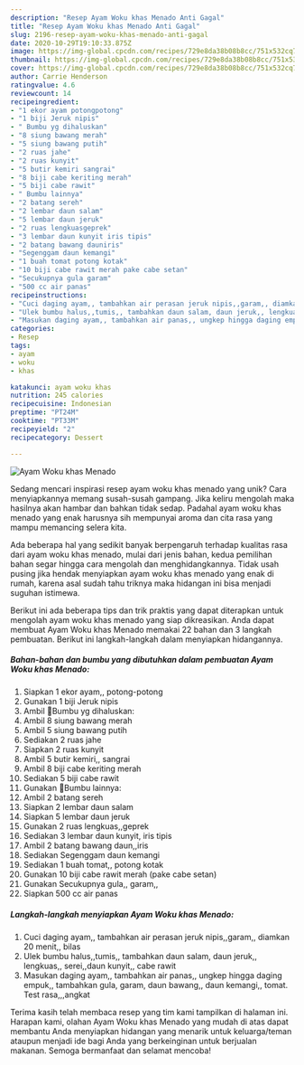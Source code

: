 ```yaml
---
description: "Resep Ayam Woku khas Menado Anti Gagal"
title: "Resep Ayam Woku khas Menado Anti Gagal"
slug: 2196-resep-ayam-woku-khas-menado-anti-gagal
date: 2020-10-29T19:10:33.875Z
image: https://img-global.cpcdn.com/recipes/729e8da38b08b8cc/751x532cq70/ayam-woku-khas-menado-foto-resep-utama.jpg
thumbnail: https://img-global.cpcdn.com/recipes/729e8da38b08b8cc/751x532cq70/ayam-woku-khas-menado-foto-resep-utama.jpg
cover: https://img-global.cpcdn.com/recipes/729e8da38b08b8cc/751x532cq70/ayam-woku-khas-menado-foto-resep-utama.jpg
author: Carrie Henderson
ratingvalue: 4.6
reviewcount: 14
recipeingredient:
- "1 ekor ayam potongpotong"
- "1 biji Jeruk nipis"
- " Bumbu yg dihaluskan"
- "8 siung bawang merah"
- "5 siung bawang putih"
- "2 ruas jahe"
- "2 ruas kunyit"
- "5 butir kemiri sangrai"
- "8 biji cabe keriting merah"
- "5 biji cabe rawit"
- " Bumbu lainnya"
- "2 batang sereh"
- "2 lembar daun salam"
- "5 lembar daun jeruk"
- "2 ruas lengkuasgeprek"
- "3 lembar daun kunyit iris tipis"
- "2 batang bawang dauniris"
- "Segenggam daun kemangi"
- "1 buah tomat potong kotak"
- "10 biji cabe rawit merah pake cabe setan"
- "Secukupnya gula garam"
- "500 cc air panas"
recipeinstructions:
- "Cuci daging ayam,, tambahkan air perasan jeruk nipis,,garam,, diamkan 20 menit,, bilas"
- "Ulek bumbu halus,,tumis,, tambahkan daun salam, daun jeruk,, lengkuas,, serei,,daun kunyit,, cabe rawit"
- "Masukan daging ayam,, tambahkan air panas,, ungkep hingga daging empuk,, tambahkan gula, garam, daun bawang,, daun kemangi,, tomat. Test rasa,,,angkat"
categories:
- Resep
tags:
- ayam
- woku
- khas

katakunci: ayam woku khas 
nutrition: 245 calories
recipecuisine: Indonesian
preptime: "PT24M"
cooktime: "PT33M"
recipeyield: "2"
recipecategory: Dessert

---
```



![Ayam Woku khas Menado](https://img-global.cpcdn.com/recipes/729e8da38b08b8cc/751x532cq70/ayam-woku-khas-menado-foto-resep-utama.jpg)

Sedang mencari inspirasi resep ayam woku khas menado yang unik? Cara menyiapkannya memang susah-susah gampang. Jika keliru mengolah maka hasilnya akan hambar dan bahkan tidak sedap. Padahal ayam woku khas menado yang enak harusnya sih mempunyai aroma dan cita rasa yang mampu memancing selera kita.



Ada beberapa hal yang sedikit banyak berpengaruh terhadap kualitas rasa dari ayam woku khas menado, mulai dari jenis bahan, kedua pemilihan bahan segar hingga cara mengolah dan menghidangkannya. Tidak usah pusing jika hendak menyiapkan ayam woku khas menado yang enak di rumah, karena asal sudah tahu triknya maka hidangan ini bisa menjadi suguhan istimewa.


Berikut ini ada beberapa tips dan trik praktis yang dapat diterapkan untuk mengolah ayam woku khas menado yang siap dikreasikan. Anda dapat membuat Ayam Woku khas Menado memakai 22 bahan dan 3 langkah pembuatan. Berikut ini langkah-langkah dalam menyiapkan hidangannya.

<!--inarticleads1-->

##### Bahan-bahan dan bumbu yang dibutuhkan dalam pembuatan Ayam Woku khas Menado:

1. Siapkan 1 ekor ayam,, potong-potong
1. Gunakan 1 biji Jeruk nipis
1. Ambil  🐣Bumbu yg dihaluskan:
1. Ambil 8 siung bawang merah
1. Ambil 5 siung bawang putih
1. Sediakan 2 ruas jahe
1. Siapkan 2 ruas kunyit
1. Ambil 5 butir kemiri,, sangrai
1. Ambil 8 biji cabe keriting merah
1. Sediakan 5 biji cabe rawit
1. Gunakan  🐣Bumbu lainnya:
1. Ambil 2 batang sereh
1. Siapkan 2 lembar daun salam
1. Siapkan 5 lembar daun jeruk
1. Gunakan 2 ruas lengkuas,,geprek
1. Sediakan 3 lembar daun kunyit, iris tipis
1. Ambil 2 batang bawang daun,,iris
1. Sediakan Segenggam daun kemangi
1. Sediakan 1 buah tomat,, potong kotak
1. Gunakan 10 biji cabe rawit merah (pake cabe setan)
1. Gunakan Secukupnya gula,, garam,,
1. Siapkan 500 cc air panas




<!--inarticleads2-->

##### Langkah-langkah menyiapkan Ayam Woku khas Menado:

1. Cuci daging ayam,, tambahkan air perasan jeruk nipis,,garam,, diamkan 20 menit,, bilas
1. Ulek bumbu halus,,tumis,, tambahkan daun salam, daun jeruk,, lengkuas,, serei,,daun kunyit,, cabe rawit
1. Masukan daging ayam,, tambahkan air panas,, ungkep hingga daging empuk,, tambahkan gula, garam, daun bawang,, daun kemangi,, tomat. Test rasa,,,angkat




Terima kasih telah membaca resep yang tim kami tampilkan di halaman ini. Harapan kami, olahan Ayam Woku khas Menado yang mudah di atas dapat membantu Anda menyiapkan hidangan yang menarik untuk keluarga/teman ataupun menjadi ide bagi Anda yang berkeinginan untuk berjualan makanan. Semoga bermanfaat dan selamat mencoba!
